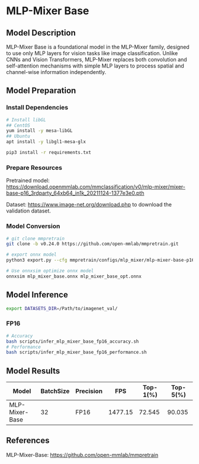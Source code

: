 # MLP-Mixer Base

## Model Description

MLP-Mixer Base is a foundational model in the MLP-Mixer family, designed to use only MLP layers for vision tasks like image classification. Unlike CNNs and Vision Transformers, MLP-Mixer replaces both convolution and self-attention mechanisms with simple MLP layers to process spatial and channel-wise information independently.

## Model Preparation

### Install Dependencies

```bash
# Install libGL
## CentOS
yum install -y mesa-libGL
## Ubuntu
apt install -y libgl1-mesa-glx

pip3 install -r requirements.txt
```

### Prepare Resources

Pretrained model: <https://download.openmmlab.com/mmclassification/v0/mlp-mixer/mixer-base-p16_3rdparty_64xb64_in1k_20211124-1377e3e0.pth>

Dataset: <https://www.image-net.org/download.php> to download the validation dataset.

### Model Conversion

```bash
# git clone mmpretrain
git clone -b v0.24.0 https://github.com/open-mmlab/mmpretrain.git

# export onnx model
python3 export.py --cfg mmpretrain/configs/mlp_mixer/mlp-mixer-base-p16_64xb64_in1k.py --weight mixer-base-p16_3rdparty_64xb64_in1k_20211124-1377e3e0.pth --output mlp_mixer_base.onnx

# Use onnxsim optimize onnx model
onnxsim mlp_mixer_base.onnx mlp_mixer_base_opt.onnx

```

## Model Inference

```bash
export DATASETS_DIR=/Path/to/imagenet_val/
```

### FP16

```bash
# Accuracy
bash scripts/infer_mlp_mixer_base_fp16_accuracy.sh
# Performance
bash scripts/infer_mlp_mixer_base_fp16_performance.sh
```

## Model Results

| Model           | BatchSize | Precision | FPS      | Top-1(%) | Top-5(%) |
| ----------------| --------- | --------- | -------- | -------- | -------- |
| MLP-Mixer-Base  | 32        | FP16      | 1477.15  | 72.545   | 90.035   |

## References

MLP-Mixer-Base: <https://github.com/open-mmlab/mmpretrain>
